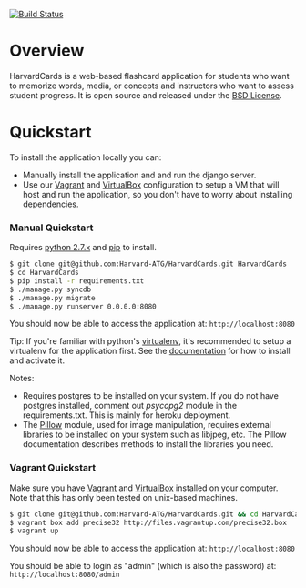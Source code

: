 [![Build Status](https://travis-ci.org/Harvard-ATG/HarvardCards.png?branch=dev)](https://travis-ci.org/Harvard-ATG/HarvardCards)

# Overview

HarvardCards is a web-based flashcard application for students who want to memorize words, media, or concepts and instructors who want to assess student progress. It is open source and released under the [BSD License](https://github.com/Harvard-ATG/HarvardCards/blob/master/LICENSE).

# Quickstart

To  install the application locally you can:
- Manually install the application and and run the django server.
- Use our [Vagrant](http://www.vagrantup.com/) and [VirtualBox](https://www.virtualbox.org/) configuration to setup a VM that will host and run the application, so you don't have to worry about installing dependencies.

### Manual Quickstart

Requires [python 2.7.x](http://python.org/download/releases/) and [pip](http://www.pip-installer.org/) to install.

```sh
$ git clone git@github.com:Harvard-ATG/HarvardCards.git HarvardCards
$ cd HarvardCards
$ pip install -r requirements.txt
$ ./manage.py syncdb
$ ./manage.py migrate
$ ./manage.py runserver 0.0.0.0:8080
```

You should now be able to access the application at: ```http://localhost:8080```

Tip: If you're familiar with python's [virtualenv](https://pypi.python.org/pypi/virtualenv), it's recommended to setup a virtualenv for the application first. See the [documentation](http://virtualenv.readthedocs.org/en/latest/virtualenv.html#installation) for how to install and activate it.

Notes:

* Requires postgres to be installed on your system. If you do not have postgres installed, comment out *psycopg2* module in the requirements.txt. This is mainly for heroku deployment.
* The [Pillow](https://pypi.python.org/pypi/Pillow/) module, used for image manipulation, requires external libraries to be installed on your system such as libjpeg, etc. The Pillow documentation describes methods to install the libraries you need.

### Vagrant Quickstart

Make sure you have [Vagrant](http://www.vagrantup.com/) and [VirtualBox](https://www.virtualbox.org/) installed on your computer. Note that this has only been tested on unix-based machines.

```sh
$ git clone git@github.com:Harvard-ATG/HarvardCards.git && cd HarvardCards
$ vagrant box add precise32 http://files.vagrantup.com/precise32.box
$ vagrant up
```

You should now be able to access the application at: ```http://localhost:8080```

You should be able to login as "admin" (which is also the password) at: ```http://localhost:8080/admin```
